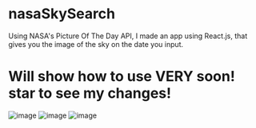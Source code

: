 # nasaSkySearch
Using NASA's Picture Of The Day API, I made an app using React.js, that gives you the image of the sky on the date you input.

# Will show how to use VERY soon! star to see my changes!

![image](https://user-images.githubusercontent.com/70807500/131732329-53dd2701-2e4a-48c2-a7e9-6c654d14542a.png)
![image](https://user-images.githubusercontent.com/70807500/131732428-3f261c0f-79f1-464a-a539-bf38b2ba8ff0.png)
![image](https://user-images.githubusercontent.com/70807500/131732471-8a1dc299-64dd-4bf8-9acd-43c5e560b348.png)

